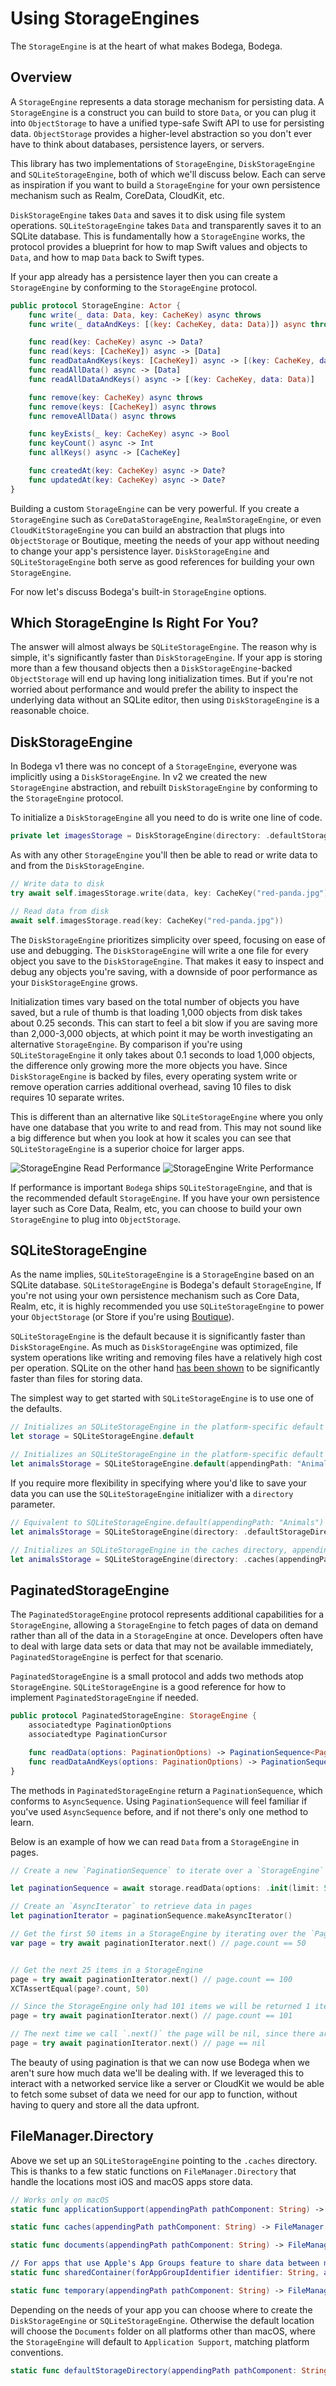 # Using StorageEngines

The ``StorageEngine`` is at the heart of what makes Bodega, Bodega.  

## Overview

A ``StorageEngine`` represents a data storage mechanism for persisting data. A ``StorageEngine`` is a construct you can build to store `Data`, or you can plug it into ``ObjectStorage`` to have a unified type-safe Swift API to use for persisting data. ``ObjectStorage`` provides a higher-level abstraction so you don't ever have to think about databases, persistence layers, or servers.

This library has two implementations of ``StorageEngine``, ``DiskStorageEngine`` and ``SQLiteStorageEngine``, both of which we'll discuss below. Each can serve as inspiration if you want to build a ``StorageEngine`` for your own persistence mechanism such as Realm, CoreData, CloudKit, etc.

``DiskStorageEngine`` takes `Data` and saves it to disk using file system operations. ``SQLiteStorageEngine`` takes `Data` and transparently saves it to an SQLite database. This is fundamentally how a ``StorageEngine`` works, the protocol provides a blueprint for how to map Swift values and objects to `Data`, and how to map `Data` back to Swift types. 

If your app already has a persistence layer then you can create a ``StorageEngine`` by conforming to the ``StorageEngine`` protocol.

```swift
public protocol StorageEngine: Actor {
    func write(_ data: Data, key: CacheKey) async throws
    func write(_ dataAndKeys: [(key: CacheKey, data: Data)]) async throws

    func read(key: CacheKey) async -> Data?
    func read(keys: [CacheKey]) async -> [Data]
    func readDataAndKeys(keys: [CacheKey]) async -> [(key: CacheKey, data: Data)]
    func readAllData() async -> [Data]
    func readAllDataAndKeys() async -> [(key: CacheKey, data: Data)]

    func remove(key: CacheKey) async throws
    func remove(keys: [CacheKey]) async throws
    func removeAllData() async throws

    func keyExists(_ key: CacheKey) async -> Bool
    func keyCount() async -> Int
    func allKeys() async -> [CacheKey]

    func createdAt(key: CacheKey) async -> Date?
    func updatedAt(key: CacheKey) async -> Date?
}
```

Building a custom ``StorageEngine`` can be very powerful. If you create a ``StorageEngine`` such as `CoreDataStorageEngine`, `RealmStorageEngine`, or even `CloudKitStorageEngine` you can build an abstraction that plugs into ``ObjectStorage`` or Boutique, meeting the needs of your app without needing to change your app's persistence layer. ``DiskStorageEngine`` and ``SQLiteStorageEngine`` both serve as good references for building your own ``StorageEngine``.

For now let's discuss Bodega's built-in ``StorageEngine`` options.

## Which StorageEngine Is Right For You?

The answer will almost always be ``SQLiteStorageEngine``. The reason why is simple, it's significantly faster than ``DiskStorageEngine``. If your app is storing more than a few thousand objects then a ``DiskStorageEngine``-backed ``ObjectStorage`` will end up having long initialization times. But if you're not worried about performance and would prefer the ability to inspect the underlying data without an SQLite editor, then using ``DiskStorageEngine`` is a reasonable choice.

## DiskStorageEngine

In Bodega v1 there was no concept of a ``StorageEngine``, everyone was implicitly using a ``DiskStorageEngine``. In v2 we created the new ``StorageEngine`` abstraction, and rebuilt ``DiskStorageEngine`` by conforming to the ``StorageEngine`` protocol.

To initialize a `DiskStorageEngine` all you need to do is write one line of code.
```swift
private let imagesStorage = DiskStorageEngine(directory: .defaultStorageDirectory(appendingPath: "Images"))
```

As with any other ``StorageEngine`` you'll then be able to read or write data to and from the ``DiskStorageEngine``.
```swift
// Write data to disk
try await self.imagesStorage.write(data, key: CacheKey("red-panda.jpg"))

// Read data from disk
await self.imagesStorage.read(key: CacheKey("red-panda.jpg"))
```

The ``DiskStorageEngine`` prioritizes simplicity over speed, focusing on ease of use and debugging. The ``DiskStorageEngine`` will write a one file for every object you save to the ``DiskStorageEngine``. That makes it easy to inspect and debug any objects you're saving, with a downside of poor performance as your ``DiskStorageEngine`` grows.

Initialization times vary based on the total number of objects you have saved, but a rule of thumb is that loading 1,000 objects from disk takes about 0.25 seconds. This can start to feel a bit slow if you are saving more than 2,000-3,000 objects, at which point
it may be worth investigating an alternative ``StorageEngine``. By comparison if you're using ``SQLiteStorageEngine`` it only takes about 0.1 seconds to load 1,000 objects, the difference only growing more the more objects you have. Since ``DiskStorageEngine`` is backed by files, every operating system write or remove operation carries additional overhead, saving 10 files to disk requires 10 separate writes.

This is different than an alternative like ``SQLiteStorageEngine`` where you only have one database that you write to and read from. This may not sound like a big difference but when you look at how it scales you can see that ``SQLiteStorageEngine`` is a superior choice for larger apps.

![StorageEngine Read Performance](StorageEngine-Read-Performance)
![StorageEngine Write Performance](StorageEngine-Write-Performance)

If performance is important ``Bodega`` ships ``SQLiteStorageEngine``, and that is the recommended
default ``StorageEngine``. If you have your own persistence layer such as Core Data, Realm, etc,
you can choose to build your own ``StorageEngine`` to plug into ``ObjectStorage``.

## SQLiteStorageEngine

As the name implies, ``SQLiteStorageEngine`` is a ``StorageEngine`` based on an SQLite database. ``SQLiteStorageEngine`` is Bodega's default ``StorageEngine``, If you're not using your own persistence mechanism such as Core Data, Realm, etc, it is highly recommended you use ``SQLiteStorageEngine`` to power your ``ObjectStorage`` (or Store if you're using [Boutique](https://github.com/mergesort/Boutique)).

``SQLiteStorageEngine`` is the default because it is significantly faster than ``DiskStorageEngine``. As much as ``DiskStorageEngine`` was optimized, file system operations like writing and removing files have a relatively high cost per operation. SQLite on the other hand [has been shown](https://www.sqlite.org/fasterthanfs.html) to be significantly faster than files for storing data.

The simplest way to get started with ``SQLiteStorageEngine`` is to use one of the defaults.

```swift
// Initializes an SQLiteStorageEngine in the platform-specific default storage directory
let storage = SQLiteStorageEngine.default

// Initializes an SQLiteStorageEngine in the platform-specific default storage directory, appending the path "Animals"
let animalsStorage = SQLiteStorageEngine.default(appendingPath: "Animals")
```

If you require more flexibility in specifying where you'd like to save your data you can use the ``SQLiteStorageEngine`` initializer with a `directory` parameter.

```swift
// Equivalent to SQLiteStorageEngine.default(appendingPath: "Animals")
let animalsStorage = SQLiteStorageEngine(directory: .defaultStorageDirectory(appendingPath: "Animals"))

// Initializes an SQLiteStorageEngine in the caches directory, appending the path "Animals"
let animalsStorage = SQLiteStorageEngine(directory: .caches(appendingPath: "Animals"))
```

## PaginatedStorageEngine

The ``PaginatedStorageEngine`` protocol represents additional capabilities for a ``StorageEngine``, allowing a ``StorageEngine`` to fetch pages of data on demand rather than all of the data in a ``StorageEngine`` at once. Developers often have to deal with large data sets or data that may not be available immediately, ``PaginatedStorageEngine`` is perfect for that scenario.

``PaginatedStorageEngine`` is a small protocol and adds two methods atop ``StorageEngine``. ``SQLiteStorageEngine`` is a good reference for how to implement ``PaginatedStorageEngine`` if needed. 
```swift
public protocol PaginatedStorageEngine: StorageEngine {
    associatedtype PaginationOptions
    associatedtype PaginationCursor

    func readData(options: PaginationOptions) -> PaginationSequence<PaginationCursor, Data>
    func readDataAndKeys(options: PaginationOptions) -> PaginationSequence<PaginationCursor, (key: CacheKey, data: Data)>
}
```

The methods in ``PaginatedStorageEngine`` return a ``PaginationSequence``, which conforms to `AsyncSequence`. Using ``PaginationSequence`` will feel familiar if you've used `AsyncSequence` before, and if not there's only one method to learn.

Below is an example of how we can read `Data` from a `StorageEngine` in pages.
```swift
// Create a new `PaginationSequence` to iterate over a `StorageEngine` with 101 items

let paginationSequence = await storage.readData(options: .init(limit: 50))

// Create an `AsyncIterator` to retrieve data in pages
let paginationIterator = paginationSequence.makeAsyncIterator()

// Get the first 50 items in a StorageEngine by iterating over the `PaginationSequence`
var page = try await paginationIterator.next() // page.count == 50


// Get the next 25 items in a StorageEngine
page = try await paginationIterator.next() // page.count == 100
XCTAssertEqual(page?.count, 50)

// Since the StorageEngine only had 101 items we will be returned 1 item, rather than 50 more
page = try await paginationIterator.next() // page.count == 101

// The next time we call `.next()` the page will be nil, since there are no more items to return
page = try await paginationIterator.next() // page == nil
```

The beauty of using pagination is that we can now use Bodega when we aren't sure how much data we'll be dealing with. If we leveraged this to interact with a networked service like a server or CloudKit we would be able to fetch some subset of data we need for our app to function, without having to query and store all the data upfront.

## FileManager.Directory

Above we set up an ``SQLiteStorageEngine`` pointing to the `.caches` directory. This is thanks to a few static functions on `FileManager.Directory` that handle the locations most iOS and macOS apps store data.

```swift
// Works only on macOS
static func applicationSupport(appendingPath pathComponent: String) -> FileManager.Directory

static func caches(appendingPath pathComponent: String) -> FileManager.Directory

static func documents(appendingPath pathComponent: String) -> FileManager.Directory

// For apps that use Apple's App Groups feature to share data between multiple apps and extensions.
static func sharedContainer(forAppGroupIdentifier identifier: String, appendingPath pathComponent: String) -> FileManager.Directory

static func temporary(appendingPath pathComponent: String) -> FileManager.Directory
```

Depending on the needs of your app you can choose where to create the ``DiskStorageEngine`` or ``SQLiteStorageEngine``. Otherwise the default location will choose the `Documents` folder on all platforms other than macOS, where the ``StorageEngine`` will default to `Application Support`, matching platform conventions.
```swift
static func defaultStorageDirectory(appendingPath pathComponent: String) -> FileManager.Directory
```
